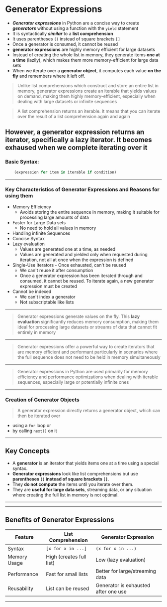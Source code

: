 # Generator Expressions

- ***Generator expressions*** in Python are a concise way to create ***generators*** without using a function with the `yield` statement 
- It is syntactically ***similar*** to a **list comprehension**
- It uses parentheses `()` instead of square brackets `[]`
- Once a generator is consumed, it cannot be reused
- **generator expressions** are highly memory efficient for large datasets
- Instead of creating the whole list in memory, they generate items **one at a time** (lazily), which makes them more memory-efficient for large data sets
- When we iterate over a **generator object**, it computes each value **on the fly** and remembers where it left off.

> Unlike list comprehensions which construct and store an entire list in memory, generator expressions create an iterable that yields values on demand, making them highly memory-efficient, especially when dealing with large datasets or infinite sequences

> A list comprehension returns an iterable. It means that you can iterate over the result of a list comprehension again and again

However, a generator expression returns an iterator, specifically a lazy iterator. It becomes exhaused when we complete iterating over it
---
### Basic Syntax:
```Python
    (expression for item in iterable if condition)
```
---
### Key Characteristics of Generator Expressions and Reasons for using them

- Memory Efficiency
    - Avoids storing the entire sequence in memory, making it suitable for processing large amounts of data
- Faster for Large Data sets 
    - No need to hold all values in memory
- Handling infinite Sequences
- Concise Syntax
- Lazy evaluation
    - Values are generated one at a time, as needed
    - Values are generated and yielded only when requested during iteration, not all at once when the expression is defined
- Single-Use Iterators - Once exhausted, can't be reused
    - We can't reuse it after consumption
    - Once a generator expression has been iterated through and consumed, it cannot be reused. To iterate again, a new generator expression must be created
- Cannot be indexed 
    - We can't index a generator
    - Not subscriptable like lists

---
> Generator expressions generate values on the fly. This **lazy evaluation** significantly reduces memory consumption, making them ideal for processing large datasets or streams of data that cannot fit entirely in memory 

---
> Generator expressions offer a powerful way to create iterators that are memory efficient and performant particularly in scenarios where the full sequence does not need to be held in memory simultaneously

---
> Generator expressions in Python are used primarily for memory efficiency and performance optimizations when dealing with iterable sequences, especially large or potentially infinite ones

---
### Creation of Generator Objects
> A generator expression directly returns a generator object, which can then be iterated over 
- using a `for` loop 
    or
- by calling `next()` on it

---

## Key Concepts

- A **generator** is an iterator that yields items one at a time using a special syntax.
- **Generator expressions** look like list comprehensions but use **parentheses `()` instead of square brackets `[]`**.
- They **do not compute** the items until you iterate over them.
- They are **useful for large data sets**, streaming data, or any situation where creating the full list in memory is not optimal.

---
---

## Benefits of Generator Expressions

| Feature      | List Comprehension       | Generator Expression                 |
| ------------ | ------------------------ | ------------------------------------ |
| Syntax       | `[x for x in ...]`       | `(x for x in ...)`                   |
| Memory Usage | High (creates full list) | Low (lazy evaluation)                |
| Performance  | Fast for small lists     | Better for large/streaming data      |
| Reusability  | List can be reused       | Generator is exhausted after one use |

---